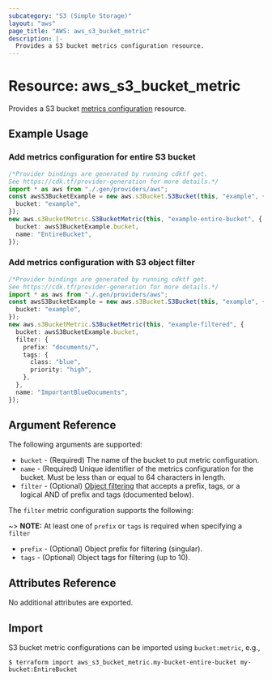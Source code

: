 ```yaml
---
subcategory: "S3 (Simple Storage)"
layout: "aws"
page_title: "AWS: aws_s3_bucket_metric"
description: |-
  Provides a S3 bucket metrics configuration resource.
---
```


# Resource: aws\_s3\_bucket\_metric

Provides a S3 bucket [metrics configuration](http://docs.aws.amazon.com/AmazonS3/latest/dev/metrics-configurations.html) resource.

## Example Usage

### Add metrics configuration for entire S3 bucket

```typescript
/*Provider bindings are generated by running cdktf get.
See https://cdk.tf/provider-generation for more details.*/
import * as aws from "./.gen/providers/aws";
const awsS3BucketExample = new aws.s3Bucket.S3Bucket(this, "example", {
  bucket: "example",
});
new aws.s3BucketMetric.S3BucketMetric(this, "example-entire-bucket", {
  bucket: awsS3BucketExample.bucket,
  name: "EntireBucket",
});

```

### Add metrics configuration with S3 object filter

```typescript
/*Provider bindings are generated by running cdktf get.
See https://cdk.tf/provider-generation for more details.*/
import * as aws from "./.gen/providers/aws";
const awsS3BucketExample = new aws.s3Bucket.S3Bucket(this, "example", {
  bucket: "example",
});
new aws.s3BucketMetric.S3BucketMetric(this, "example-filtered", {
  bucket: awsS3BucketExample.bucket,
  filter: {
    prefix: "documents/",
    tags: {
      class: "blue",
      priority: "high",
    },
  },
  name: "ImportantBlueDocuments",
});

```

## Argument Reference

The following arguments are supported:

* `bucket` - (Required) The name of the bucket to put metric configuration.
* `name` - (Required) Unique identifier of the metrics configuration for the bucket. Must be less than or equal to 64 characters in length.
* `filter` - (Optional) [Object filtering](http://docs.aws.amazon.com/AmazonS3/latest/dev/metrics-configurations.html#metrics-configurations-filter) that accepts a prefix, tags, or a logical AND of prefix and tags (documented below).

The `filter` metric configuration supports the following:

\~> **NOTE:** At least one of `prefix` or `tags` is required when specifying a `filter`

* `prefix` - (Optional) Object prefix for filtering (singular).
* `tags` - (Optional) Object tags for filtering (up to 10).

## Attributes Reference

No additional attributes are exported.

## Import

S3 bucket metric configurations can be imported using `bucket:metric`, e.g.,

```console
$ terraform import aws_s3_bucket_metric.my-bucket-entire-bucket my-bucket:EntireBucket
```
